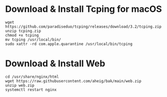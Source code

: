 # Download & Install  Tcping for macOS
```
wget https://github.com/paradiseduo/tcping/releases/download/3.2/tcping.zip
unzip tcping.zip
chmod +x tcping
mv tcping /usr/local/bin/
sudo xattr -rd com.apple.quarantine /usr/local/bin/tcping
```

# Download & Install Web
```
cd /usr/share/nginx/html
wget https://raw.githubusercontent.com/aheig/bak/main/web.zip
unzip web.zip
systemctl restart nginx
```
